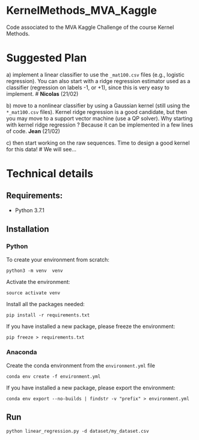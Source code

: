 # KernelMethods_MVA_Kaggle
Code associated to the MVA Kaggle Challenge of the course Kernel Methods.

# Suggested Plan

a) implement a linear classifier to use the `_mat100.csv`  files (e.g., logistic regression). You can also start with a ridge regression estimator used as a classifier (regression on labels -1, or +1), since this is very easy to implement. # **Nicolas** (21/02)

b) move to a nonlinear classifier by using a Gaussian kernel (still using the `*_mat100.csv` files).  Kernel ridge regression is a good candidate, but then you may move to a support vector machine (use a QP solver).
Why starting with kernel ridge regression ? Because it can be implemented in a few lines of code. **Jean** (21/02)

c) then start working on the raw sequences. Time to design a good kernel for this data! # We will see...

# Technical details

## Requirements:
- Python 3.7.1

## Installation

### Python

To create your environment from scratch:
```
python3 -m venv  venv
```

Activate the environment:
```
source activate venv
```

Install all the packages needed:
```
pip install -r requirements.txt
```
If you have installed a new package, please freeze the environment:
```
pip freeze > requirements.txt
```

### Anaconda

Create the conda environment from the `environment.yml` file
```
conda env create -f environment.yml
```

If you have installed a new package, please export the environment:
```
conda env export --no-builds | findstr -v "prefix" > environment.yml
```

## Run
```{bash}
python linear_regression.py -d dataset/my_dataset.csv
```
